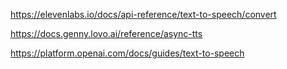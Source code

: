 https://elevenlabs.io/docs/api-reference/text-to-speech/convert

https://docs.genny.lovo.ai/reference/async-tts

https://platform.openai.com/docs/guides/text-to-speech
